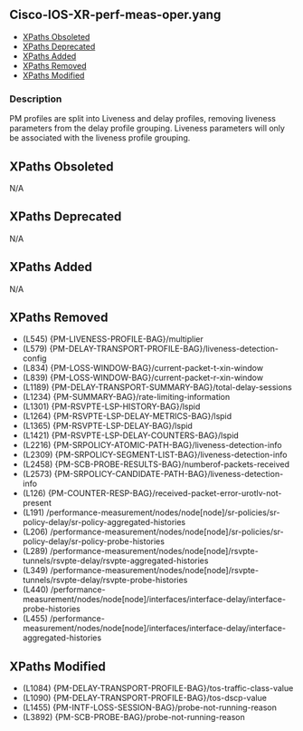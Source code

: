 ## Cisco-IOS-XR-perf-meas-oper.yang

- [XPaths Obsoleted](#xpaths-obsoleted)
- [XPaths Deprecated](#xpaths-deprecated)
- [XPaths Added](#xpaths-added)
- [XPaths Removed](#xpaths-removed)
- [XPaths Modified](#xpaths-modified)

### Description

PM profiles are split into Liveness and delay profiles, removing liveness parameters from the delay profile grouping. Liveness parameters will only be associated with the liveness profile grouping.

## XPaths Obsoleted

N/A

## XPaths Deprecated

N/A

## XPaths Added

N/A

## XPaths Removed

- (L545)	{PM-LIVENESS-PROFILE-BAG}/multiplier
- (L579)	{PM-DELAY-TRANSPORT-PROFILE-BAG}/liveness-detection-config
- (L834)	{PM-LOSS-WINDOW-BAG}/current-packet-t-xin-window
- (L839)	{PM-LOSS-WINDOW-BAG}/current-packet-r-xin-window
- (L1189)	{PM-DELAY-TRANSPORT-SUMMARY-BAG}/total-delay-sessions
- (L1234)	{PM-SUMMARY-BAG}/rate-limiting-information
- (L1301)	{PM-RSVPTE-LSP-HISTORY-BAG}/lspid
- (L1264)	{PM-RSVPTE-LSP-DELAY-METRICS-BAG}/lspid
- (L1365)	{PM-RSVPTE-LSP-DELAY-BAG}/lspid
- (L1421)	{PM-RSVPTE-LSP-DELAY-COUNTERS-BAG}/lspid
- (L2216)	{PM-SRPOLICY-ATOMIC-PATH-BAG}/liveness-detection-info
- (L2309)	{PM-SRPOLICY-SEGMENT-LIST-BAG}/liveness-detection-info
- (L2458)	{PM-SCB-PROBE-RESULTS-BAG}/numberof-packets-received
- (L2573)	{PM-SRPOLICY-CANDIDATE-PATH-BAG}/liveness-detection-info
- (L126)	{PM-COUNTER-RESP-BAG}/received-packet-error-urotlv-not-present
- (L191)	/performance-measurement/nodes/node[node]/sr-policies/sr-policy-delay/sr-policy-aggregated-histories
- (L206)	/performance-measurement/nodes/node[node]/sr-policies/sr-policy-delay/sr-policy-probe-histories
- (L289)	/performance-measurement/nodes/node[node]/rsvpte-tunnels/rsvpte-delay/rsvpte-aggregated-histories
- (L349)	/performance-measurement/nodes/node[node]/rsvpte-tunnels/rsvpte-delay/rsvpte-probe-histories
- (L440)	/performance-measurement/nodes/node[node]/interfaces/interface-delay/interface-probe-histories
- (L455)	/performance-measurement/nodes/node[node]/interfaces/interface-delay/interface-aggregated-histories

## XPaths Modified

- (L1084)	{PM-DELAY-TRANSPORT-PROFILE-BAG}/tos-traffic-class-value
- (L1090)	{PM-DELAY-TRANSPORT-PROFILE-BAG}/tos-dscp-value
- (L1455)	{PM-INTF-LOSS-SESSION-BAG}/probe-not-running-reason
- (L3892)	{PM-SCB-PROBE-BAG}/probe-not-running-reason

